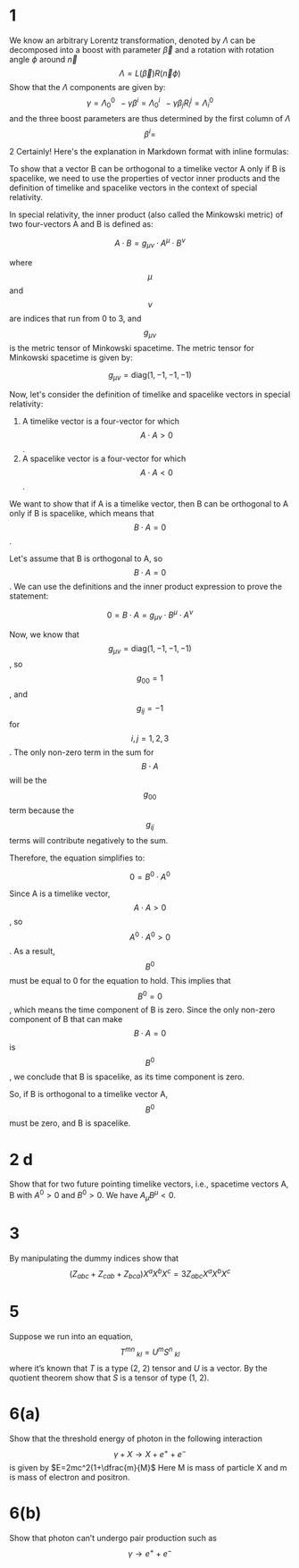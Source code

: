
# 1

We know an arbitrary Lorentz transformation, denoted by $\Lambda$ can be decomposed into a boost with parameter $\vec{\beta}$ and a rotation with rotation angle $\phi$ around $\vec{n}$ $$\Lambda = L(\vec{\beta})R(\vec{n}\phi)$$
Show that the $\Lambda$ components are given by:
$$\gamma=\Lambda_0^0 \; \; -\gamma \beta^i=\Lambda_0^i \;\; -\gamma \beta_j R^j_i =\Lambda_i^0$$
and the three boost parameters are thus determined by the first column of $\Lambda$
$$\beta^i=$$







2
Certainly! Here's the explanation in Markdown format with inline formulas:

To show that a vector B can be orthogonal to a timelike vector A only if B is spacelike, we need to use the properties of vector inner products and the definition of timelike and spacelike vectors in the context of special relativity.

In special relativity, the inner product (also called the Minkowski metric) of two four-vectors A and B is defined as:

$$A \cdot B = g_{\mu \nu} \cdot A^\mu \cdot B^\nu$$

where $$\mu$$ and $$\nu$$ are indices that run from 0 to 3, and $$g_{\mu \nu}$$ is the metric tensor of Minkowski spacetime. The metric tensor for Minkowski spacetime is given by:

$$g_{\mu \nu} = \text{diag}(1, -1, -1, -1)$$

Now, let's consider the definition of timelike and spacelike vectors in special relativity:

1. A timelike vector is a four-vector for which $$A \cdot A > 0$$.
2. A spacelike vector is a four-vector for which $$A \cdot A < 0$$.

We want to show that if A is a timelike vector, then B can be orthogonal to A only if B is spacelike, which means that $$B \cdot A = 0$$.

Let's assume that B is orthogonal to A, so $$B \cdot A = 0$$. We can use the definitions and the inner product expression to prove the statement:

$$0 = B \cdot A = g_{\mu \nu} \cdot B^\mu \cdot A^\nu$$

Now, we know that $$g_{\mu \nu} = \text{diag}(1, -1, -1, -1)$$, so $$g_{00} = 1$$, and $$g_{ij} = -1$$ for $$i, j = 1, 2, 3$$. The only non-zero term in the sum for $$B \cdot A$$ will be the $$g_{00}$$ term because the $$g_{ij}$$ terms will contribute negatively to the sum.

Therefore, the equation simplifies to:

$$0 = B^0 \cdot A^0$$

Since A is a timelike vector, $$A \cdot A > 0$$, so $$A^0 \cdot A^0 > 0$$. As a result, $$B^0$$ must be equal to 0 for the equation to hold. This implies that $$B^0 = 0$$, which means the time component of B is zero. Since the only non-zero component of B that can make $$B \cdot A = 0$$ is $$B^0$$, we conclude that B is spacelike, as its time component is zero.

So, if B is orthogonal to a timelike vector A, $$B^0$$ must be zero, and B is spacelike.

# 2 d

Show that for two future pointing timelike vectors, i.e., spacetime vectors A, B with $A^0 >0$ and $B^0>0$. We have $A_\mu B^\mu <0$.




# 3
By manipulating the dummy indices show that $$(Z_{abc}+Z_{cab}+Z_{bca})X^a X^bX^c=3Z_{abc}X^aX^bX^c$$


# 5
Suppose we run into an equation,$$T^{mn}\;_{kl}= U^mS^n\;_{kl}$$where it’s known that $T$ is a type (2, 2) tensor and $U$ is a vector. By the quotient theorem show that $S$ is a tensor of type (1, 2).


# 6(a)

Show that the threshold energy of photon in the following interaction $$\gamma + X \rightarrow X+e^++e^- $$ is given by $E=2mc^2(1+\dfrac{m}{M}$ Here M is mass of particle X and m is mass of electron and positron.


# 6(b)
Show that photon can’t undergo pair production such as $$\gamma \rightarrow e^+ +e^-$$